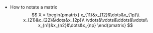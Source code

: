 * How to notate a matrix
$$
X =
\begin{pmatrix}
x_{11}&x_{12}&\dots&x_{1p}\\
x_{21}&x_{22}&\dots&x_{2p}\\
\vdots&\vdots&\ddots&\vdots\\
x_{n1}&x_{n2}&\dots&x_{np}
\end{pmatrix}
$$




